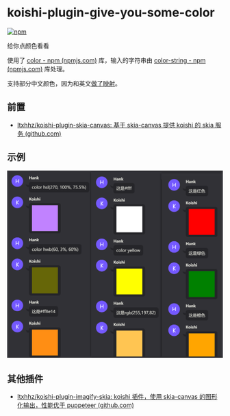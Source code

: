 # koishi-plugin-give-you-some-color

[![npm](https://img.shields.io/npm/v/koishi-plugin-give-you-some-color?style=flat-square)](https://www.npmjs.com/package/koishi-plugin-give-you-some-color)

给你点颜色看看

使用了 [color - npm (npmjs.com)](https://www.npmjs.com/package/color) 库，输入的字符串由 [color-string - npm (npmjs.com)](https://www.npmjs.com/package/color-string) 库处理。

支持部分中文颜色，因为和英文[做了映射](./src/colors.ts)。

## 前置

- [ltxhhz/koishi-plugin-skia-canvas: 基于 skia-canvas 提供 koishi 的 skia 服务 (github.com)](https://github.com/ltxhhz/koishi-plugin-skia-canvas)

## 示例

![示例](./images/1.png "示例")

## 其他插件

* [ltxhhz/koishi-plugin-imagify-skia: koishi 插件，使用 skia-canvas 的图形化输出，性能优于 puppeteer (github.com)](https://github.com/ltxhhz/koishi-plugin-imagify-skia)
